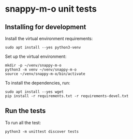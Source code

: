 # snappy-m-o unit tests

## Installing for development

Install the virtual environment requirements:

```
sudo apt install --yes python3-venv
```

Set up the virtual environment:

```
mkdir -p ~/venv/snappy-m-o
python3 -m venv ~/venv/snappy-m-o
source ~/venv/snappy-m-o/bin/activate
```

To install the dependencies, run:

```
sudo apt install --yes wget
pip install -r requirements.txt -r requirements-devel.txt
```

## Run the tests

To run all the test:

```
python3 -m unittest discover tests
```
